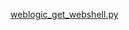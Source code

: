 [weblogic_get_webshell.py](/bylibrary/漏洞库/06-中间件框架漏洞/Weblogic/Weblogic-2019-2725-2729/weblogic_get_webshell.py)
